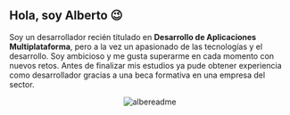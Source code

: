 ## Hola, soy Alberto 😉

Soy un desarrollador recién titulado en **Desarrollo de Aplicaciones Multiplataforma**, pero a la vez un apasionado de las tecnologías y el desarrollo. Soy ambicioso y me gusta superarme en cada momento con nuevos retos. Antes de finalizar mis estudios ya pude obtener experiencia como desarrollador gracias a una beca formativa en una empresa del sector.
<p align="center">
  <img src="https://user-images.githubusercontent.com/44638858/113925302-c6e17700-97e2-11eb-9a73-4a152cb3affa.png" alt="albereadme"/>
</p>
